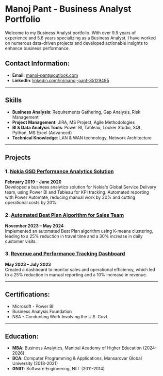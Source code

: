 # Manoj Pant - Business Analyst Portfolio

Welcome to my Business Analyst portfolio. With over 9.5 years of experience and 5.6 years specializing as a Business Analyst, I have worked on numerous data-driven projects and developed actionable insights to enhance business performance.

## Contact Information:
- **Email**: manoj-pant@outlook.com
- **LinkedIn**: [linkedin.com/in/manoj-pant-35129495](https://linkedin.com/in/manoj-pant-35129495)

---

## Skills

- **Business Analysis**: Requirements Gathering, Gap Analysis, Risk Management
- **Project Management**: JIRA, MS Project, Agile Methodologies
- **BI & Data Analysis Tools**: Power BI, Tableau, Looker Studio, SQL, Python, MS Excel (Advanced)
- **Technical Knowledge**: LAN & WAN technology, Network Architecture

---

## Projects

### 1. [Nokia GSD Performance Analytics Solution](Projects/Nokia-GSD-Performance-Analytics.md)
**February 2019 – June 2020**  
Developed a business analytics solution for Nokia's Global Service Delivery team, using Power BI and Tableau for KPI tracking. Automated reporting with Power Automate, reducing manual work by 30% and cutting operational costs by 20%.

### 2. [Automated Beat Plan Algorithm for Sales Team](Projects/Automated-Beat-Plan.md)
**November 2023 – May 2024**  
Implemented an automated Beat Plan algorithm using K-means clustering, leading to a 25% reduction in travel time and a 30% increase in daily customer visits.

### 3. [Revenue and Performance Tracking Dashboard](Projects/Revenue-and-Performance-Dashboard.md)
**May 2023 – July 2023**  
Created a dashboard to monitor sales and operational efficiency, which led to a 25% reduction in manual reporting and a 10% increase in revenue.

---

## Certifications:
- Microsoft - Power BI
- Business Analysis Foundation
- NSA - Conducting Work Involving the U.S. Govt.

---

## Education:
- **MBA**: Business Analytics, Manipal Academy of Higher Education (2024-2026)
- **BCA**: Computer Programming & Applications, Mansarovar Global University (2018-2021)
- **GNIIT**: Software Engineering, NIIT (2011-2014)
